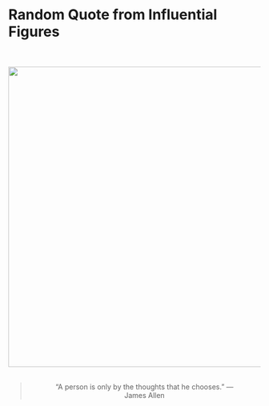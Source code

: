 # Random Quote from Influential Figures

<div align="center">
  <br>
  <br>
  <a href="https://en.wikipedia.org/wiki/James_Allen_(author)" title="James Allen (author) - Wikipedia"><img src="https://upload.wikimedia.org/wikipedia/commons/b/b1/James_Allen.jpg" width="600px"></a>
  <br>
  <br>
  <blockquote>&ldquo;A person is only by the thoughts that he chooses.&rdquo; &mdash; <footer>James Allen</footer></blockquote>
</div>
  